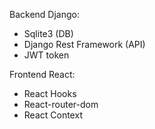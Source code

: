 Backend Django:
- Sqlite3 (DB)
- Django Rest Framework (API)
- JWT token

Frontend React:
- React Hooks
- React-router-dom
- React Context
